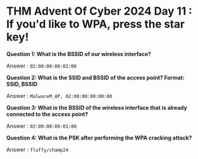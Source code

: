 # THM Advent Of Cyber 2024 Day 11 : If you'd like to WPA, press the star key!

**Question 1: What is the BSSID of our wireless interface?**

Answer : `02:00:00:00:02:00`

**Question 2:  What is the SSID and BSSID of the access point? Format: SSID, BSSID**

Answer : `MalwareM_AP, 02:00:00:00:00:00`

**Question 3:  What is the BSSID of the wireless interface that is already connected to the access point?**

Answer : `02:00:00:00:01:00`

**Question 4: What is the PSK after performing the WPA cracking attack?**

Answer : `fluffy/champ24`

